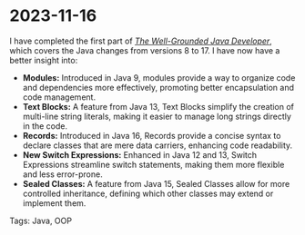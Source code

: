 # 2023-11-16

I have completed the first part of [*The Well-Grounded Java Developer*](https://learning.oreilly.com/library/view/the-well-grounded-java/9781617298875/), which covers the Java changes from versions 8 to 17. I have now have a better insight into:

- **Modules:** Introduced in Java 9, modules provide a way to organize code and dependencies more effectively, promoting better encapsulation and code management.
- **Text Blocks:** A feature from Java 13, Text Blocks simplify the creation of multi-line string literals, making it easier to manage long strings directly in the code.
- **Records:** Introduced in Java 16, Records provide a concise syntax to declare classes that are mere data carriers, enhancing code readability.
- **New Switch Expressions:** Enhanced in Java 12 and 13, Switch Expressions streamline switch statements, making them more flexible and less error-prone.
- **Sealed Classes:** A feature from Java 15, Sealed Classes allow for more controlled inheritance, defining which other classes may extend or implement them.

Tags: Java, OOP
